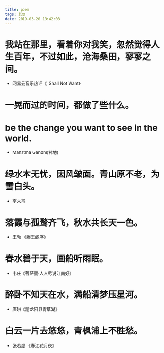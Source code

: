 ```yaml
---
title: poem
tags: 其他
date: 2019-03-20 13:42:03
---
```


# 我站在那里，看着你对我笑，忽然觉得人生百年，不过如此，沧海桑田，寥寥之间。
- 网易云音乐热评《i Shall Not Want》

# 一晃而过的时间，都做了些什么。

# be the change you want to see in the world.
- Mahatma Gandhi(甘地)

# 绿水本无忧，因风皱面。青山原不老，为雪白头。
- 李文甫

# 落霞与孤鹜齐飞，秋水共长天一色。
- 王勃 《滕王阁序》

# 春水碧于天，画船听雨眠。
- 韦庄《菩萨蛮·人人尽说江南好》

# 醉卧不知天在水，满船清梦压星河。
- 唐珙《题龙阳县青草湖》

# 白云一片去悠悠，青枫浦上不胜愁。
- 张若虚 《春江花月夜》

